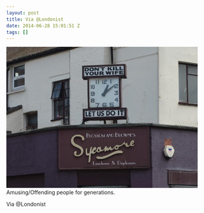 ```yaml
---
layout: post
title: Via @Londonist
date: 2014-06-28 15:01:51 Z
tags: []
---
```

![](/media/2014/06/90159761460.jpg)
Amusing/Offending people for generations.

Via @Londonist

